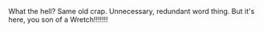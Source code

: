 What the hell? Same old crap. Unnecessary, redundant word thing. But it's here, you son of a Wretch!!!!!!!
